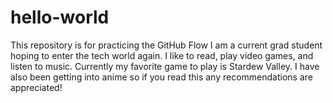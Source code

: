 # hello-world
This repository is for practicing the GitHub Flow
I am a current grad student hoping to enter the tech world again. I like to read, play video games, and listen to music. Currently my favorite game to play is Stardew Valley. I have also been getting into anime so if you read this any recommendations are appreciated! 
